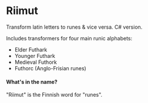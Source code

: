 # Riimut

Transform latin letters to runes &amp; vice versa. C# version.

Includes transformers for four main runic alphabets:

- Elder Futhark
- Younger Futhark
- Medieval Futhork
- Futhorc (Anglo-Frisian runes)


#### What's in the name?

"Riimut" is the Finnish word for "runes".